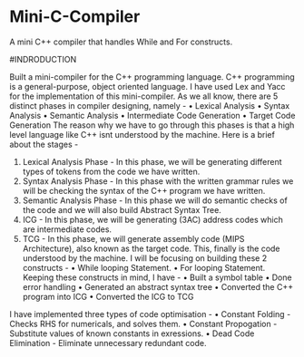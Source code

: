 # Mini-C-Compiler
A mini C++ compiler that handles While and For constructs.

#INDRODUCTION

Built  a mini-compiler for the C++ programming language. C++ programming is a general-purpose, object oriented language. I have used Lex and Yacc for the implementation of this mini-compiler. 
As we all know, there are 5 distinct phases in compiler designing, namely -
•	Lexical Analysis
•	Syntax Analysis
•	Semantic Analysis
•	Intermediate Code Generation
•	Target Code Generation
The reason why we have to go through this phases is that a high level language like C++ isnt understood by the machine. Here is a brief about the stages -
1.	Lexical Analysis Phase -  In this phase, we will be generating different types of tokens from the code we have written.
2.	Syntax Analysis Phase - In this phase with the written grammar rules we will be checking the syntax of the C++ program we have written. 
3.	Semantic Analysis Phase - In this phase we will do semantic checks of the code and we will also build Abstract Syntax Tree. 
4.	ICG - In this phase, we will be generating (3AC) address codes which are intermediate codes. 
5.	TCG - In this phase, we will generate assembly code (MIPS Architecture), also known as the target code. This, finally is the code understood by the machine. 
I will be focusing on building these 2 constructs - 
•	While looping Statement.
•	For looping Statement. 
Keeping these constructs in mind, I have -
• Built a symbol table
• Done error handling
• Generated an abstract syntax tree
• Converted the C++ program into ICG 
• Converted the ICG to TCG

I have implemented three types of code optimisation - 
• Constant Folding - Checks RHS for numericals, and solves them.
• Constant Propogation - Substitute values of known constants in exressions.
• Dead Code Elimination - Eliminate unnecessary redundant code.
